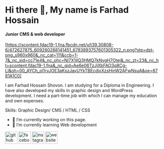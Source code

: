 # Hi there 👋, My name is Farhad Hossain
#### Junior CMS & web developer
[https://scontent.fdac19-1.fna.fbcdn.net/v/t39.30808-6/472627875_609260288141451_6783893757601305322_n.png?stp=dst-png_s960x960&_nc_cat=111&ccb=1-7&_nc_sid=cc71e4&_nc_ohc=NI7X1jIQ3HMQ7kNvgH7Otej&_nc_zt=23&_nc_ht=scontent.fdac19-1.fna&_nc_gid=Ae6e06TzJjXbFAO3q8Cg-LI&oh=00_AYCh_ol1rvJOE3aKszJavUYkTBEcdixXzsHinW2AFwNsuA&oe=6781A1C0]

I am Farhad Hossain Shovon. I am studying for a Diploma in Engineering. I have also developed my skills in graphic design and WordPress development. I need a part-time job with which I can manage my education and own expenses.

Skills:  Graphic Design/ CMS / HTML / CSS

- 🔭 I’m currently working on this page. 
- 🌱 I’m currently learning Web development 


[<img src='https://cdn.jsdelivr.net/npm/simple-icons@3.0.1/icons/github.svg' alt='github' height='40'>](https://github.com/farhad226)  [<img src='https://cdn.jsdelivr.net/npm/simple-icons@3.0.1/icons/facebook.svg' alt='facebook' height='40'>](https://www.facebook.com/md.shovon.927543)  [<img src='https://cdn.jsdelivr.net/npm/simple-icons@3.0.1/icons/instagram.svg' alt='instagram' height='40'>](https://www.instagram.com/farhad.hossain000/)  [<img src='https://cdn.jsdelivr.net/npm/simple-icons@3.0.1/icons/icloud.svg' alt='website' height='40'>](https://portfolio.iftprivateltd.com)  

